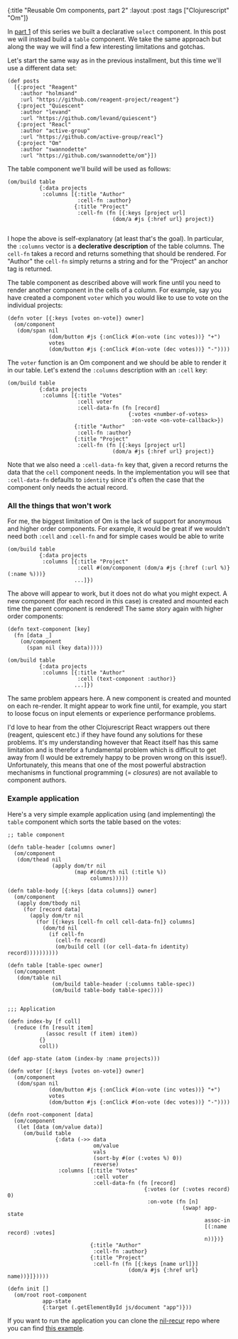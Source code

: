 {:title "Reusable Om components, part 2"
 :layout :post
 :tags  ["Clojurescript" "Om"]}

In [part 1](http://jonase.github.io/nil-recur/posts/29-11-2014-om-select.html)
of this series we built a declarative `select` component. In this post
we will instead build a `table` component. We take the same approach
but along the way we will find a few interesting limitations and
gotchas.

Let's start the same way as in the previous installment, but this time
we'll use a different data set:

```
(def posts
  [{:project "Reagent"
    :author "holmsand"
    :url "https://github.com/reagent-project/reagent"}
   {:project "Quiescent"
    :author "levand"
    :url "https://github.com/levand/quiescent"}
   {:project "Reacl"
    :author "active-group"
    :url "https://github.com/active-group/reacl"}
   {:project "Om"
    :author "swannodette"
    :url "https://github.com/swannodette/om"}])
```

The table component we'll build will be used as follows:

```
(om/build table
          {:data projects
           :columns [{:title "Author"
                      :cell-fn :author}
                     {:title "Project"
                      :cell-fn (fn [{:keys [project url]
                                 (dom/a #js {:href url} project)}


```

I hope the above is self-explanatory (at least that's the goal). In
particular, the `:columns` vector is a **declerative description** of
the table columns. The `cell-fn` takes a record and returns something
that should be rendered. For "Author" the `cell-fn` simply returns a
string and for the "Project" an anchor tag is returned.

The table component as described above will work fine until you need
to render another component in the cells of a column. For example, say
you have created a component `voter` which you would like to use to
vote on the individual projects:

```
(defn voter [{:keys [votes on-vote]} owner]
  (om/component
   (dom/span nil
             (dom/button #js {:onClick #(on-vote (inc votes))} "+")
             votes
             (dom/button #js {:onClick #(on-vote (dec votes))} "-"))))
```

The `voter` function is an Om component and we should be able to
render it in our table. Let's extend the `:columns` description with
an `:cell` key:

```
(om/build table
          {:data projects
           :columns [{:title "Votes"
                      :cell voter
                      :cell-data-fn (fn [record]
                                      {:votes <number-of-votes>
                                       :on-vote <on-vote-callback>})
                     {:title "Author"
                      :cell-fn :author}
                     {:title "Project"
                      :cell-fn (fn [{:keys [project url]
                                 (dom/a #js {:href url} project)}

```

Note that we also need a `:cell-data-fn` key that, given a record
returns the data that the `cell` component needs. In the
implementation you will see that `:cell-data-fn` defaults to
`identity` since it's often the case that the component only needs the
actual record.

### All the things that won't work

For me, the biggest limitation of Om is the lack of support for
anonymous and higher order components. For example, it would be great
if we wouldn't need both `:cell` and `:cell-fn` and for simple cases
would be able to write

```
(om/build table
          {:data projects
           :columns [{:title "Project"
                      :cell #(om/component (dom/a #js {:href (:url %)} (:name %)))}
                     ...]})
```

The above will appear to work, but it does not do what you might
expect. A new component (for each record in this case) is created and
mounted each time the parent component is rendered! The same story
again with higher order components:

```
(defn text-component [key]
  (fn [data _]
    (om/component
      (span nil (key data)))))

(om/build table
          {:data projects
           :columns [{:title "Author"
                      :cell (text-component :author)}
                     ...]})
```

The same problem appears here. A new component is created and mounted
on each re-render. It might appear to work fine until, for example,
you start to loose focus on input elements or experience performance
problems.

I'd love to hear from the other Clojurescript React wrappers out there
(reagent, quiescent etc.) if they have found any solutions for these
problems. It's my understanding however that React itself has this
same limitation and is therefor a fundamental problem which is
difficult to get away from (I would be extremely happy to be proven
wrong on this issue!). Unfortunately, this means that one of the most
powerful abstraction mechanisms in functional programming (=
*closures*) are not available to component authors.

### Example application

Here's a very simple example application using (and implementing) the
`table` component which sorts the table based on the votes:

```
;; table component

(defn table-header [columns owner]
  (om/component
   (dom/thead nil
              (apply dom/tr nil
                     (map #(dom/th nil (:title %))
                          columns)))))

(defn table-body [{:keys [data columns]} owner]
  (om/component
   (apply dom/tbody nil
     (for [record data]
       (apply dom/tr nil
         (for [{:keys [cell-fn cell cell-data-fn]} columns]
           (dom/td nil
             (if cell-fn
               (cell-fn record)
               (om/build cell ((or cell-data-fn identity) record))))))))))

(defn table [table-spec owner]
  (om/component
   (dom/table nil
              (om/build table-header (:columns table-spec))
              (om/build table-body table-spec))))


;;; Application

(defn index-by [f coll]
  (reduce (fn [result item]
            (assoc result (f item) item))
          {}
          coll))

(def app-state (atom (index-by :name projects)))

(defn voter [{:keys [votes on-vote]} owner]
  (om/component
   (dom/span nil
             (dom/button #js {:onClick #(on-vote (inc votes))} "+")
             votes
             (dom/button #js {:onClick #(on-vote (dec votes))} "-"))))

(defn root-component [data]
  (om/component
   (let [data (om/value data)]
     (om/build table
               {:data (->> data
                           om/value
                           vals
                           (sort-by #(or (:votes %) 0))
                           reverse)
                :columns [{:title "Votes"
                           :cell voter
                           :cell-data-fn (fn [record]
                                           {:votes (or (:votes record) 0)
                                            :on-vote (fn [n]
                                                       (swap! app-state
                                                              assoc-in
                                                              [(:name record) :votes]
                                                              n))})}
                          {:title "Author"
                           :cell-fn :author}
                          {:title "Project"
                           :cell-fn (fn [{:keys [name url]}]
                                      (dom/a #js {:href url} name))}]}))))

(defn init []
  (om/root root-component
           app-state
           {:target (.getElementById js/document "app")}))
```

If you want to run the application you can clone the
[nil-recur](https://github.com/jonase/nil-recur) repo where you can
find [this example](https://github.com/jonase/nil-recur/blob/master/examples/src/examples/table_component.cljs).